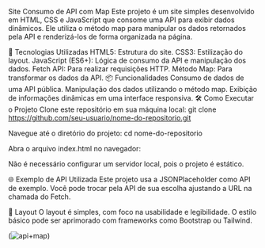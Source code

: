 Site Consumo de API com Map
Este projeto é um site simples desenvolvido em HTML, CSS e JavaScript que consome uma API para exibir dados dinâmicos. Ele utiliza o método map para manipular os dados retornados pela API e renderizá-los de forma organizada na página.

🚀 Tecnologias Utilizadas
HTML5: Estrutura do site.
CSS3: Estilização do layout.
JavaScript (ES6+): Lógica de consumo da API e manipulação dos dados.
Fetch API: Para realizar requisições HTTP.
Método Map: Para transformar os dados da API.
📦 Funcionalidades
Consumo de dados de uma API pública.
Manipulação dos dados utilizando o método map.
Exibição de informações dinâmicas em uma interface responsiva.
🛠️ Como Executar o Projeto
Clone este repositório em sua máquina local:
git clone https://github.com/seu-usuario/nome-do-repositorio.git

Navegue até o diretório do projeto:
cd nome-do-repositorio


Abra o arquivo index.html no navegador:

Não é necessário configurar um servidor local, pois o projeto é estático.

🌐 Exemplo de API Utilizada
Este projeto usa a JSONPlaceholder como API de exemplo. Você pode trocar pela API de sua escolha ajustando a URL na chamada do Fetch.

🎨 Layout
O layout é simples, com foco na usabilidade e legibilidade. O estilo básico pode ser aprimorado com frameworks como Bootstrap ou Tailwind.

(![api+map](![api+map](https://github.com/user-attachments/assets/f181384a-fc75-4b29-8466-bdd72e0f81a9)
))


